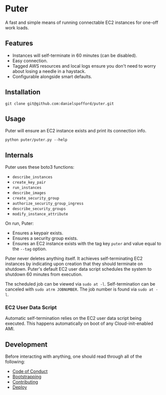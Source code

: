 # Puter

A fast and simple means of running connectable EC2 instances for one-off work loads.

## Features

- Instances will self-terminate in 60 minutes (can be disabled).
- Easy connection.
- Tagged AWS resources and local logs ensure you don't need to worry about losing a needle in a
  haystack.
- Configurable alongside smart defaults.

## Installation

```shell
git clone git@github.com:danielspofford/puter.git
```

## Usage

Puter will ensure an EC2 instance exists and print its connection info.

```shell
python puter/puter.py --help
```

## Internals

Puter uses these boto3 functions:

- `describe_instances`
- `create_key_pair`
- `run_instances`
- `describe_images`
- `create_security_group`
- `authorize_security_group_ingress`
- `describe_security_groups`
- `modify_instance_attribute`

On run, Puter:

- Ensures a keypair exists.
- Ensures a security group exists.
- Ensures an EC2 instance exists with the tag key `puter` and value equal to the `--tag` option.

Puter never deletes anything itself. It achieves self-terminating EC2 instances by indicating upon
creation that they should terminate on shutdown. Puter's default EC2 user data script schedules
the system to shutdown 60 minutes from execution.

The scheduled job can be viewed via `sudo at -l`. Self-termination can be canceled with
`sudo atrm JOBNUMBER`. The job number is found via `sudo at -l`.

### EC2 User Data Script

Automatic self-termination relies on the EC2 user data script being executed. This happens
automatically on boot of any Cloud-init-enabled AMI.

## Development

Before interacting with anything, one should read through all of the following:

- [Code of Conduct](CODE_OF_CONDUCT.md)
- [Bootstrapping](BOOTSTRAPPING.md)
- [Contributing](CONTRIBUTING.md)
- [Deploy](DEPLOY.md)
